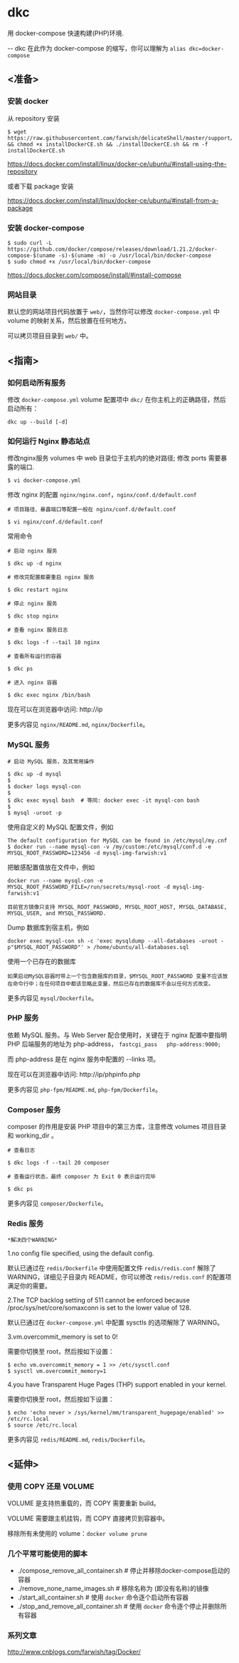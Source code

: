 # dkc

用 docker-compose 快速构建(PHP)环境.

-- dkc 在此作为 docker-compose 的缩写，你可以理解为 `alias dkc=docker-compose`


## <准备>

### 安装 docker

从 repository 安装
```
$ wget https://raw.githubusercontent.com/farwish/delicateShell/master/support/installDockerCE.sh && chmod +x installDockerCE.sh && ./installDockerCE.sh && rm -f installDockerCE.sh
```
https://docs.docker.com/install/linux/docker-ce/ubuntu/#install-using-the-repository  

或者下载 package 安装

https://docs.docker.com/install/linux/docker-ce/ubuntu/#install-from-a-package  


### 安装 docker-compose

```
$ sudo curl -L https://github.com/docker/compose/releases/download/1.21.2/docker-compose-$(uname -s)-$(uname -m) -o /usr/local/bin/docker-compose
$ sudo chmod +x /usr/local/bin/docker-compose
```

https://docs.docker.com/compose/install/#install-compose


### 网站目录

默认您的网站项目代码放置于 `web/`，当然你可以修改 `docker-compose.yml` 中 volume 的映射关系，然后放置在任何地方。

可以拷贝项目目录到 `web/` 中。


## <指南>

### 如何启动所有服务

修改 `docker-compose.yml` volume 配置项中 `dkc/` 在你主机上的正确路径，然后启动所有：
```
dkc up --build [-d]
```


### 如何运行 Nginx 静态站点

修改nginx服务 volumes 中 web 目录位于主机内的绝对路径; 修改 ports 需要暴露的端口.
```
$ vi docker-compose.yml
```

修改 nginx 的配置 `nginx/nginx.conf`，`nginx/conf.d/default.conf`
```
# 项目路径、暴露端口等配置一般在 nginx/conf.d/default.conf

$ vi nginx/conf.d/default.conf
```

常用命令
```
# 启动 nginx 服务

$ dkc up -d nginx

# 修改完配置都要重启 nginx 服务

$ dkc restart nginx

# 停止 nginx 服务

$ dkc stop nginx

# 查看 nginx 服务日志

$ dkc logs -f --tail 10 nginx

# 查看所有运行的容器

$ dkc ps

# 进入 nginx 容器

$ dkc exec nginx /bin/bash
```

现在可以在浏览器中访问: http://ip

更多内容见 `nginx/README.md`, `nginx/Dockerfile`。


### MySQL 服务

```
# 启动 MySQL 服务，及其常用操作

$ dkc up -d mysql
$
$ docker logs mysql-con
$
$ dkc exec mysql bash  # 等同: docker exec -it mysql-con bash
$
$ mysql -uroot -p
```

使用自定义的 MySQL 配置文件，例如
```
The default configuration for MySQL can be found in /etc/mysql/my.cnf  
$ docker run --name mysql-con -v /my/custom:/etc/mysql/conf.d -e MYSQL_ROOT_PASSWORD=123456 -d mysql-img-farwish:v1
```

把敏感配置值放在文件中，例如
```
docker run --name mysql-con -e MYSQL_ROOT_PASSWORD_FILE=/run/secrets/mysql-root -d mysql-img-farwish:v1

目前官方镜像只支持 MYSQL_ROOT_PASSWORD, MYSQL_ROOT_HOST, MYSQL_DATABASE, MYSQL_USER, and MYSQL_PASSWORD.
```

Dump 数据库到宿主机，例如
```
docker exec mysql-con sh -c 'exec mysqldump --all-databases -uroot -p"$MYSQL_ROOT_PASSWORD"' > /home/ubuntu/all-databases.sql
```

使用一个已存在的数据库
```
如果启动MySQL容器时带上一个包含数据库的目录，$MYSQL_ROOT_PASSWORD 变量不应该放在命令行中；在任何项目中都该忽略此变量，然后已存在的数据库不会以任何方式改变。
```

更多内容见 `mysql/Dockerfile`。


### PHP 服务

依赖 MySQL 服务。与 Web Server 配合使用时，关键在于 nginx 配置中要指明 PHP 后端服务的地址为 php-address， `fastcgi_pass   php-address:9000;`

而 php-address 是在 nginx 服务中配置的 --links 项。

现在可以在浏览器中访问: http://ip/phpinfo.php

更多内容见 `php-fpm/README.md`, `php-fpm/Dockerfile`。


### Composer 服务

composer 的作用是安装 PHP 项目中的第三方库，注意修改 volumes 项目目录和 working_dir 。

```
# 查看日志

$ dkc logs -f --tail 20 composer

# 查看运行状态，最终 composer 为 Exit 0 表示运行完毕

$ dkc ps
```

更多内容见 `composer/Dockerfile`。


### Redis 服务

    *解决四个WARNING*

1.no config file specified, using the default config.

默认已通过在 `redis/Dockerfile` 中使用配置文件 `redis/redis.conf` 解除了 WARNING，详细见子目录内 README，你可以修改 `redis/redis.conf` 的配置项满足你的需要。

2.The TCP backlog setting of 511 cannot be enforced because /proc/sys/net/core/somaxconn is set to the lower value of 128.

默认已通过在 `docker-compose.yml` 中配置 sysctls 的选项解除了 WARNING。

3.vm.overcommit_memory is set to 0!

需要你切换至 root，然后按如下设置：
```
$ echo vm.overcommit_memory = 1 >> /etc/sysctl.conf
$ sysctl vm.overcommit_memory=1
```

4.you have Transparent Huge Pages (THP) support enabled in your kernel.

需要你切换至 root，然后按如下设置：
```
$ echo 'echo never > /sys/kernel/mm/transparent_hugepage/enabled' >> /etc/rc.local
$ source /etc/rc.local
```

更多内容见 `redis/README.md`, `redis/Dockerfile`。


## <延伸>

### 使用 COPY 还是 VOLUME

VOLUME 是支持热重载的，而 COPY 需要重新 build。

VOLUME 需要跟主机挂钩，而 COPY 直接拷贝到容器中。

移除所有未使用的 volume：`docker volume prune`


### 几个平常可能使用的脚本

* ./compose_remove_all_container.sh # 停止并移除docker-compose启动的容器
* ./remove_none_name_images.sh # 移除名称为 <none> (即没有名称)的镜像
* ./start_all_container.sh # 使用 `docker` 命令逐个启动所有容器
* ./stop_and_remove_all_container.sh # 使用 `docker` 命令逐个停止并删除所有容器


### 系列文章

http://www.cnblogs.com/farwish/tag/Docker/

